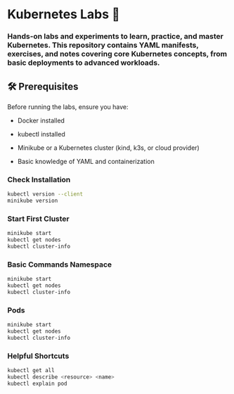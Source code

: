 # Kubernetes Labs 🚀
<h3>Hands-on labs and experiments to learn, practice, and master Kubernetes.
This repository contains YAML manifests, exercises, and notes covering core Kubernetes concepts, from basic deployments to advanced workloads.</h3>

## 🛠️ Prerequisites

Before running the labs, ensure you have:

- Docker
 installed

- kubectl
 installed

- Minikube
 or a Kubernetes cluster (kind, k3s, or cloud provider)

- Basic knowledge of YAML and containerization

### Check Installation
```bash
kubectl version --client
minikube version
```
### Start First Cluster
```bash
minikube start
kubectl get nodes
kubectl cluster-info

```

### Basic Commands Namespace
```bash
minikube start
kubectl get nodes
kubectl cluster-info
```
### Pods
```bash
minikube start
kubectl get nodes
kubectl cluster-info
```

### Helpful Shortcuts
```bash
kubectl get all
kubectl describe <resource> <name>
kubectl explain pod

```
